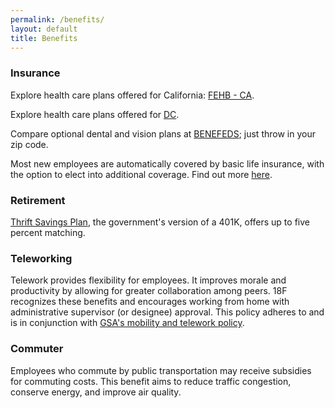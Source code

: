 ```yaml
---
permalink: /benefits/
layout: default
title: Benefits
---
```


### Insurance

Explore health care plans offered for California: [FEHB - CA](https://www.opm.gov/healthcare-insurance/healthcare/plan-information/plan-codes/2015/states/ca.asp#state).

Explore health care plans offered for [DC](http://www.opm.gov/healthcare-insurance/healthcare/plan-information/plan-codes/2015/states/dc.asp).

Compare optional dental and vision plans at [BENEFEDS](https://www.benefeds.com); just throw in your zip code.

Most new employees are automatically covered by basic life insurance, with the option to elect into additional coverage. Find out more [here](http://www.opm.gov/healthcare-insurance/life-insurance/).

### Retirement

[Thrift Savings Plan](https://www.tsp.gov/), the government's version of a 401K, offers up to five percent matching.

### Teleworking

Telework provides flexibility for employees. It improves morale and productivity by allowing for greater collaboration among peers. 18F recognizes these benefits and encourages working from home with administrative supervisor (or designee) approval. This policy adheres to and is in conjunction with [GSA's mobility and telework policy](http://www.gsa.gov/graphics/staffoffices/GSAteleworkpolicy.pdf).

### Commuter

Employees who commute by public transportation may receive subsidies for commuting costs. This benefit aims to reduce traffic congestion, conserve energy, and improve air quality. 



